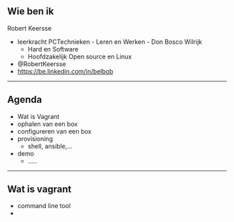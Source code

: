 ## Wie ben ik

Robert Keersse

* leerkracht PCTechnieken - Leren en Werken - Don Bosco Wilrijk
  - Hard en Software
  - Hoofdzakelijk Open source en Linux
* @RobertKeersse
* https://be.linkedin.com/in/belbob  

---

## Agenda

* Wat is Vagrant
* ophalen van een box
* configureren van een box
* provisioning
  - shell, ansible,...
* demo
  - .....

---

## Wat is vagrant

- command line tool
- 
